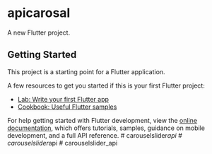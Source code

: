 # apicarosal

A new Flutter project.

## Getting Started

This project is a starting point for a Flutter application.

A few resources to get you started if this is your first Flutter project:

- [Lab: Write your first Flutter app](https://docs.flutter.dev/get-started/codelab)
- [Cookbook: Useful Flutter samples](https://docs.flutter.dev/cookbook)

For help getting started with Flutter development, view the
[online documentation](https://docs.flutter.dev/), which offers tutorials,
samples, guidance on mobile development, and a full API reference.
#   c a r o u s e l s l i d e r _ a p i  
 #   c a r o u s e l s l i d e r _ a p i  
 #   c a r o u s e l s l i d e r _ a p i  
 